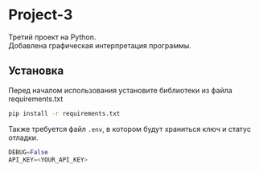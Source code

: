 # Project-3
Третий проект на Python. <br>
Добавлена графическая интерпретация программы.

## Установка

Перед началом использования установите библиотеки 
из файла requirements.txt

```bash
pip install -r requirements.txt
```

Также требуется файл `.env`, в котором будут храниться ключ и статус отладки.

```python
DEBUG=False
API_KEY=<YOUR_API_KEY>
```